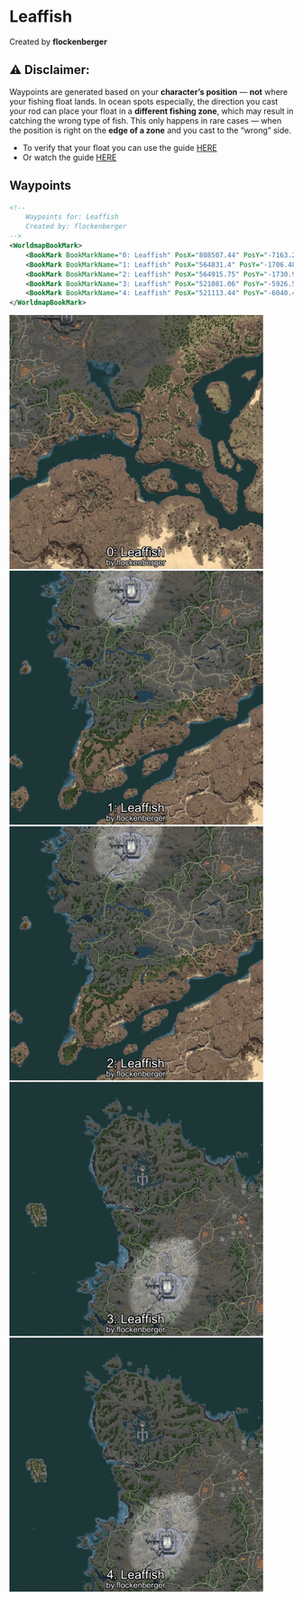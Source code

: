 # Leaffish
Created by **flockenberger**

## ⚠️ Disclaimer:
Waypoints are generated based on your __**character’s position**__ — __not__ where your fishing float lands.
In ocean spots especially, the direction you cast your rod can place your float in a **different fishing zone**, which may result in catching the wrong type of fish.
This only happens in rare cases — when the position is right on the **edge of a zone** and you cast to the “wrong” side.

- To verify that your float you can use the guide [HERE](https://flockenberger.github.io/bdo-fish-position/)
- Or watch the guide [HERE](https://youtu.be/t-VXcRoNojk)

## Waypoints
```xml
<!--
    Waypoints for: Leaffish
    Created by: flockenberger
-->
<WorldmapBookMark>
    <BookMark BookMarkName="0: Leaffish" PosX="808507.44" PosY="-7163.2124" PosZ="466968.25" />
    <BookMark BookMarkName="1: Leaffish" PosX="564831.4" PosY="-1706.483" PosZ="448969.62" />
    <BookMark BookMarkName="2: Leaffish" PosX="564915.75" PosY="-1730.939" PosZ="449016.5" />
    <BookMark BookMarkName="3: Leaffish" PosX="521081.06" PosY="-5926.5146" PosZ="673040.4" />
    <BookMark BookMarkName="4: Leaffish" PosX="521113.44" PosY="-6040.465" PosZ="672925.2" />
</WorldmapBookMark>
```

<img src="./Leaffish_0_Preview.webp" width="450"/> <img src="./Leaffish_1_Preview.webp" width="450"/> <img src="./Leaffish_2_Preview.webp" width="450"/> <img src="./Leaffish_3_Preview.webp" width="450"/> <img src="./Leaffish_4_Preview.webp" width="450"/> 